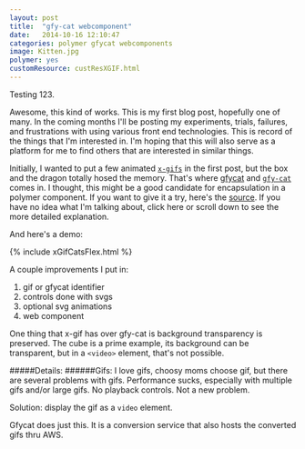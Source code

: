 ```yaml
---
layout: post
title:  "gfy-cat webcomponent"
date:   2014-10-16 12:10:47
categories: polymer gfycat webcomponents
image: Kitten.jpg
polymer: yes
customResource: custResXGIF.html
---
```

Testing 123.

Awesome, this kind of works.  This is my first blog post, hopefully one of many.  In the coming months I'll be posting my experiments, trials, failures, and frustrations with using various front end technologies.  This is record of the things that I'm interested in.  I'm hoping that this will also serve as a platform for me to find others that are interested in similar things.

Initially, I wanted to put a few animated [`x-gifs`][xgifs] in the first post, but the box and the dragon totally hosed the memory.  That's where [gfycat][gfycat] and [`gfy-cat`][gfy-cat] comes in.  I thought, this might be a good candidate for encapsulation in a polymer component.  If you want to give it a try, here's the [source][gfy-cat].  If you have no idea what I'm talking about, click here or scroll down to see the more detailed explanation.

And here's a demo:

{% include xGifCatsFlex.html %}

A couple improvements I put in:

1. gif or gfycat identifier
2. controls done with svgs
3. optional svg animations
4. web component

One thing that x-gif has over gfy-cat is background transparency is preserved.  The cube is a prime example, its background can be transparent, but in a `<video>` element, that's not possible. 

#####Details:
######Gifs:
I love gifs, choosy moms choose gif, but there are several problems with gifs.  Performance sucks, especially with multiple gifs and/or large gifs.  No playback controls.  Not a new problem.

Solution: display the gif as a `video` element.

Gfycat does just this.  It is a conversion service that also hosts the converted gifs thru AWS.
 

[flexbox]:   http://css-tricks.com/snippets/css/a-guide-to-flexbox/
[xgifs]: https://github.com/geelen/x-gif
[gfycat]: http://gfycat.com/
[gfy-cat]: http://www.github.com/mattybow
